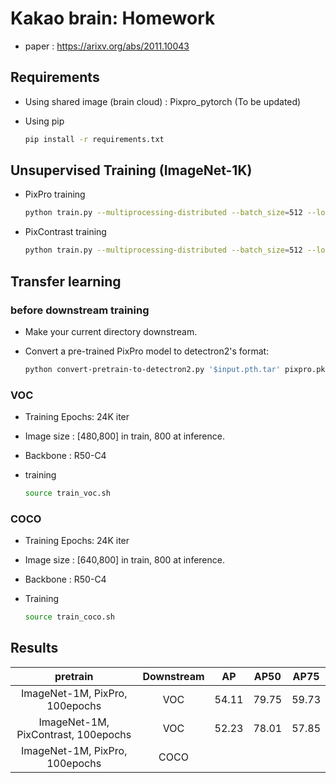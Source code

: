 # Kakao brain: Homework
* paper : https://arixv.org/abs/2011.10043



## Requirements

* Using shared image (brain cloud) : Pixpro_pytorch (To be updated) 

* Using pip 

  ```bash
  pip install -r requirements.txt
  ```

  

## Unsupervised Training (ImageNet-1K)

* PixPro training

  ```bash
  python train.py --multiprocessing-distributed --batch_size=512 --loss=pixpro
  ```

* PixContrast training

  ```bash
  python train.py --multiprocessing-distributed --batch_size=512 --loss=pixcontrast
  ```




## Transfer learning

### before downstream training

* Make your current directory downstream. 

* Convert a pre-trained PixPro model to detectron2's format:

  ```bash
  python convert-pretrain-to-detectron2.py '$input.pth.tar' pixpro.pkl
  ```

  

### VOC

* Training Epochs: 24K iter

* Image size : [480,800] in train, 800 at inference.

* Backbone : R50-C4

* training

  ```bash
  source train_voc.sh
  ```



### COCO

* Training Epochs: 24K iter

* Image size : [640,800] in train, 800 at inference.

* Backbone : R50-C4

* Training

  ```bash
  source train_coco.sh
  ```

  

## Results

|              pretrain               | Downstream |  AP   | AP50  | AP75  |
| :---------------------------------: | :--------: | :---: | :---: | :---: |
|   ImageNet-1M, PixPro, 100epochs    |    VOC     | 54.11 | 79.75 | 59.73 |
| ImageNet-1M, PixContrast, 100epochs |    VOC     | 52.23 | 78.01 | 57.85 |
|   ImageNet-1M, PixPro, 100epochs    |    COCO    |       |       |       |

